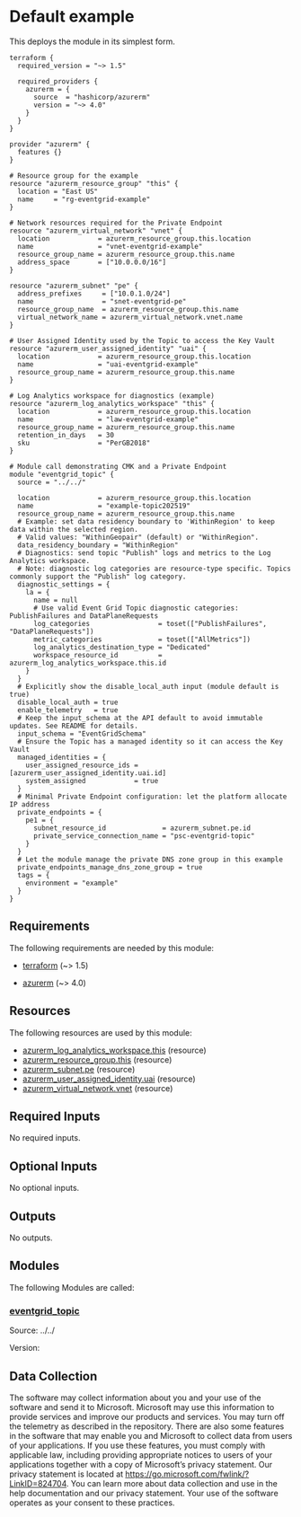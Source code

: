 <!-- BEGIN_TF_DOCS -->
<!-- Code generated by terraform-docs. DO NOT EDIT. -->
# Default example

This deploys the module in its simplest form.

```hcl
terraform {
  required_version = "~> 1.5"

  required_providers {
    azurerm = {
      source  = "hashicorp/azurerm"
      version = "~> 4.0"
    }
  }
}

provider "azurerm" {
  features {}
}

# Resource group for the example
resource "azurerm_resource_group" "this" {
  location = "East US"
  name     = "rg-eventgrid-example"
}

# Network resources required for the Private Endpoint
resource "azurerm_virtual_network" "vnet" {
  location            = azurerm_resource_group.this.location
  name                = "vnet-eventgrid-example"
  resource_group_name = azurerm_resource_group.this.name
  address_space       = ["10.0.0.0/16"]
}

resource "azurerm_subnet" "pe" {
  address_prefixes     = ["10.0.1.0/24"]
  name                 = "snet-eventgrid-pe"
  resource_group_name  = azurerm_resource_group.this.name
  virtual_network_name = azurerm_virtual_network.vnet.name
}

# User Assigned Identity used by the Topic to access the Key Vault
resource "azurerm_user_assigned_identity" "uai" {
  location            = azurerm_resource_group.this.location
  name                = "uai-eventgrid-example"
  resource_group_name = azurerm_resource_group.this.name
}

# Log Analytics workspace for diagnostics (example)
resource "azurerm_log_analytics_workspace" "this" {
  location            = azurerm_resource_group.this.location
  name                = "law-eventgrid-example"
  resource_group_name = azurerm_resource_group.this.name
  retention_in_days   = 30
  sku                 = "PerGB2018"
}

# Module call demonstrating CMK and a Private Endpoint
module "eventgrid_topic" {
  source = "../../"

  location            = azurerm_resource_group.this.location
  name                = "example-topic202519"
  resource_group_name = azurerm_resource_group.this.name
  # Example: set data residency boundary to 'WithinRegion' to keep data within the selected region.
  # Valid values: "WithinGeopair" (default) or "WithinRegion".
  data_residency_boundary = "WithinRegion"
  # Diagnostics: send topic "Publish" logs and metrics to the Log Analytics workspace.
  # Note: diagnostic log categories are resource-type specific. Topics commonly support the "Publish" log category.
  diagnostic_settings = {
    la = {
      name = null
      # Use valid Event Grid Topic diagnostic categories: PublishFailures and DataPlaneRequests
      log_categories                 = toset(["PublishFailures", "DataPlaneRequests"])
      metric_categories              = toset(["AllMetrics"])
      log_analytics_destination_type = "Dedicated"
      workspace_resource_id          = azurerm_log_analytics_workspace.this.id
    }
  }
  # Explicitly show the disable_local_auth input (module default is true)
  disable_local_auth = true
  enable_telemetry   = true
  # Keep the input_schema at the API default to avoid immutable updates. See README for details.
  input_schema = "EventGridSchema"
  # Ensure the Topic has a managed identity so it can access the Key Vault
  managed_identities = {
    user_assigned_resource_ids = [azurerm_user_assigned_identity.uai.id]
    system_assigned            = true
  }
  # Minimal Private Endpoint configuration: let the platform allocate IP address
  private_endpoints = {
    pe1 = {
      subnet_resource_id              = azurerm_subnet.pe.id
      private_service_connection_name = "psc-eventgrid-topic"
    }
  }
  # Let the module manage the private DNS zone group in this example
  private_endpoints_manage_dns_zone_group = true
  tags = {
    environment = "example"
  }
}
```

<!-- markdownlint-disable MD033 -->
## Requirements

The following requirements are needed by this module:

- <a name="requirement_terraform"></a> [terraform](#requirement\_terraform) (~> 1.5)

- <a name="requirement_azurerm"></a> [azurerm](#requirement\_azurerm) (~> 4.0)

## Resources

The following resources are used by this module:

- [azurerm_log_analytics_workspace.this](https://registry.terraform.io/providers/hashicorp/azurerm/latest/docs/resources/log_analytics_workspace) (resource)
- [azurerm_resource_group.this](https://registry.terraform.io/providers/hashicorp/azurerm/latest/docs/resources/resource_group) (resource)
- [azurerm_subnet.pe](https://registry.terraform.io/providers/hashicorp/azurerm/latest/docs/resources/subnet) (resource)
- [azurerm_user_assigned_identity.uai](https://registry.terraform.io/providers/hashicorp/azurerm/latest/docs/resources/user_assigned_identity) (resource)
- [azurerm_virtual_network.vnet](https://registry.terraform.io/providers/hashicorp/azurerm/latest/docs/resources/virtual_network) (resource)

<!-- markdownlint-disable MD013 -->
## Required Inputs

No required inputs.

## Optional Inputs

No optional inputs.

## Outputs

No outputs.

## Modules

The following Modules are called:

### <a name="module_eventgrid_topic"></a> [eventgrid\_topic](#module\_eventgrid\_topic)

Source: ../../

Version:

<!-- markdownlint-disable-next-line MD041 -->
## Data Collection

The software may collect information about you and your use of the software and send it to Microsoft. Microsoft may use this information to provide services and improve our products and services. You may turn off the telemetry as described in the repository. There are also some features in the software that may enable you and Microsoft to collect data from users of your applications. If you use these features, you must comply with applicable law, including providing appropriate notices to users of your applications together with a copy of Microsoft’s privacy statement. Our privacy statement is located at <https://go.microsoft.com/fwlink/?LinkID=824704>. You can learn more about data collection and use in the help documentation and our privacy statement. Your use of the software operates as your consent to these practices.
<!-- END_TF_DOCS -->